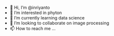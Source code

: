 - 👋 Hi, I’m @inriyanto
- 👀 I’m interested in phyton
- 🌱 I’m currently learning data science
- 💞️ I’m looking to collaborate on image processing
- 📫 How to reach me ...

<!---
inriyanto/inriyanto is a ✨ special ✨ repository because its `README.md` (this file) appears on your GitHub profile.
You can click the Preview link to take a look at your changes.
--->
